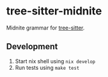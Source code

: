 # tree-sitter-midnite

Midnite grammar for [tree-sitter](https://github.com/tree-sitter/tree-sitter).

## Development

1. Start nix shell using `nix develop`
2. Run tests using `make test`

